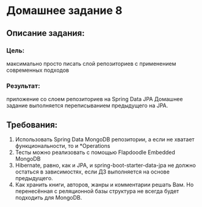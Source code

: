 # Домашнее задание 8
## Описание задания:
### Цель:  
максимально просто писать слой репозиториев с применением современных подходов
### Результат: 
приложение со слоем репозиториев на Spring Data JPA
Домашнее задание выполняется переписыванием предыдущего на JPA.
## Требования:
1. Использовать Spring Data MongoDB репозитории, а если не хватает функциональности, то и *Operations
2. Тесты можно реализовать с помощью Flapdoodle Embedded MongoDB 
3. Hibernate, равно, как и JPA, и spring-boot-starter-data-jpa не должно остаться в зависимостях, если ДЗ выполняется на основе предыдущего.
4. Как хранить книги, авторов, жанры и комментарии решать Вам. Но перенесённая с реляционной базы структура не всегда будет подходить для MongoDB.
